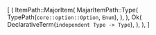[
    (
        ItemPath::MajorItem(
            MajarItemPath::Type(
                TypePath(`core::option::Option`, `Enum`),
            ),
        ),
        Ok(
            DeclarativeTerm(`independent Type -> Type`),
        ),
    ),
]